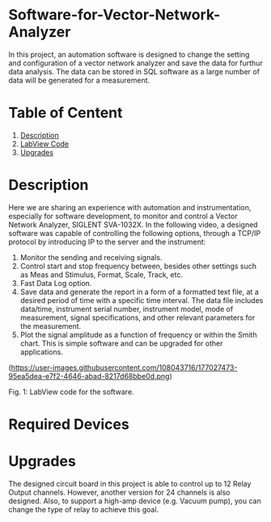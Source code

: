 # Software-for-Vector-Network-Analyzer
In this project, an automation software is designed to change the setting and configuration of a vector network analyzer and save the data for furthur data analysis. The data can be stored in SQL software as a large number of data will be generated for a measurement.
# Table of Centent
1. [Description](#1)
2. [LabView Code](#2) 
3. [Upgrades](#3)

<a name="1"></a>
# Description
Here we are sharing an experience with automation and instrumentation, especially for software development, to monitor and control a Vector Network Analyzer, SIGLENT SVA-1032X. In the following video, a designed software was capable of controlling the following options, through a TCP/IP protocol by introducing IP to the server and the instrument:
1. Monitor the sending and receiving signals.
2. Control start and stop frequency between, besides other settings such as Meas and Stimulus, Format, Scale, Track, etc.
3. Fast Data Log option.
4. Save data and generate the report in a form of a formatted text file, at a desired period of time with a specific time interval. The data file includes data/time, instrument serial number, instrument model, mode of measurement, signal specifications, and other relevant parameters for the measurement.
5. Plot the signal amplitude as a function of frequency or within the Smith chart.
This is simple software and can be upgraded for other applications.

(https://user-images.githubusercontent.com/108043716/177027473-95ea5dea-e7f2-4646-abad-8217d68bbe0d.png) 

Fig. 1: LabView code for the software.

<a name="2"></a>
# Required Devices

<a name="3"></a>
# Upgrades
The designed circuit board in this project is able to control up to 12 Relay Output channels. However, another version for 24 channels is also designed. Also, to support a high-amp device (e.g. Vacuum pump), you can change the type of relay to achieve this goal.
